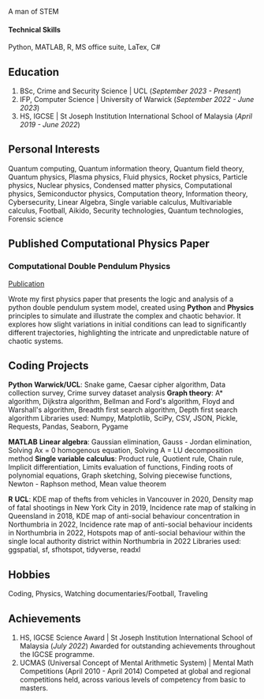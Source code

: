 
A man of STEM

#### Technical Skills
Python, MATLAB, R, MS office suite, LaTex, C# 

## Education
1. BSc, Crime and Security Science | UCL (_September 2023 - Present_)
2. IFP, Computer Science | University of Warwick (_September 2022 - June 2023_)
3. HS, IGCSE | St Joseph Institution International School of Malaysia (_April 2019 - June 2022_)

## Personal Interests
Quantum computing, Quantum information theory, Quantum field theory, Quantum physics, Plasma physics, Fluid physics, Rocket physics, Particle physics, Nuclear physics, Condensed matter physics, Computational physics, Semiconductor physics, Computation theory, Information theory, Cybersecurity, Linear Algebra, Single variable calculus, Multivariable calculus, Football, Aikido, Security technologies, Quantum technologies, Forensic science

## Published Computational Physics Paper
### Computational Double Pendulum Physics
[Publication](https://www.academia.edu/116050319/Computational_Double_Pendulum_Physics)

Wrote my first physics paper that presents the logic and analysis of a python double pendulum system model, created using **Python** and **Physics** principles to simulate and illustrate the complex and chaotic behavior. It explores how slight variations in initial conditions can lead to significantly different trajectories, highlighting the intricate and unpredictable nature of chaotic systems.

## Coding Projects 
**Python**
**Warwick/UCL**: Snake game, Caesar cipher algorithm, Data collection survey, Crime survey dataset analysis
**Graph theory**: A* algorithm, Dijkstra algorithm, Bellman and Ford's algorithm, Floyd and Warshall's algorithm, Breadth first search algorithm, Depth first search algorithm
Libraries used: Numpy, Matplotlib, SciPy, CSV, JSON, Pickle, Requests, Pandas, Seaborn, Pygame

**MATLAB**
**Linear algebra**: Gaussian elimination, Gauss - Jordan elimination, Solving Ax = 0 homogenous equation, Solving A = LU decomposition method
**Single variable calculus**: Product rule, Quotient rule, Chain rule, Implicit differentiation, Limits evaluation of functions, Finding roots of polynomial equations, Graph sketching, Solving piecewise functions, Newton - Raphson method, Mean value theorem

**R**
**UCL**: KDE map of thefts from vehicles in Vancouver in 2020,  Density map of fatal shootings in New York City in 2019, Incidence rate map of stalking in Queensland in 2018, KDE map of anti-social behaviour concentration in Northumbria in 2022, Incidence rate map of anti-social behaviour incidents in Northumbria in 2022,  Hotspots map of anti-social behaviour within the single local authority district within Northumbria in 2022
Libraries used: ggspatial, sf, sfhotspot, tidyverse, readxl

## Hobbies
Coding, Physics, Watching documentaries/Football, Traveling 

## Achievements 
1. HS, IGCSE Science Award | St Joseph Institution International School of Malaysia (_July 2022_) 
Awarded for outstanding achievements throughout the IGCSE programme.
2. UCMAS (Universal Concept of Mental Arithmetic System) | Mental Math Competitions (April 2010 - April 2014)
Competed at global and regional competitions held, across various levels of competency from basic to masters.

